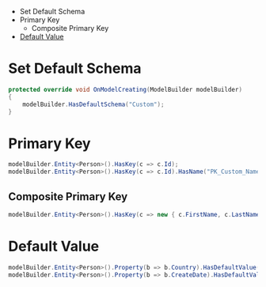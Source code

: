 * Set Default Schema
* Primary Key
  * Composite Primary Key
* [Default Value](#default-value)
# Set Default Schema
```csharp
protected override void OnModelCreating(ModelBuilder modelBuilder)
{
    modelBuilder.HasDefaultSchema("Custom");
}
```
# Primary Key
```csharp
modelBuilder.Entity<Person>().HasKey(c => c.Id);
modelBuilder.Entity<Person>().HasKey(c => c.Id).HasName("PK_Custom_Name");
```
## Composite Primary Key
```csharp
modelBuilder.Entity<Person>().HasKey(c => new { c.FirstName, c.LastName});
```
# Default Value
```csharp
modelBuilder.Entity<Person>().Property(b => b.Country).HasDefaultValue("Russia");
modelBuilder.Entity<Person>().Property(b => b.CreateDate).HasDefaultValueSql("getdate()");
```
